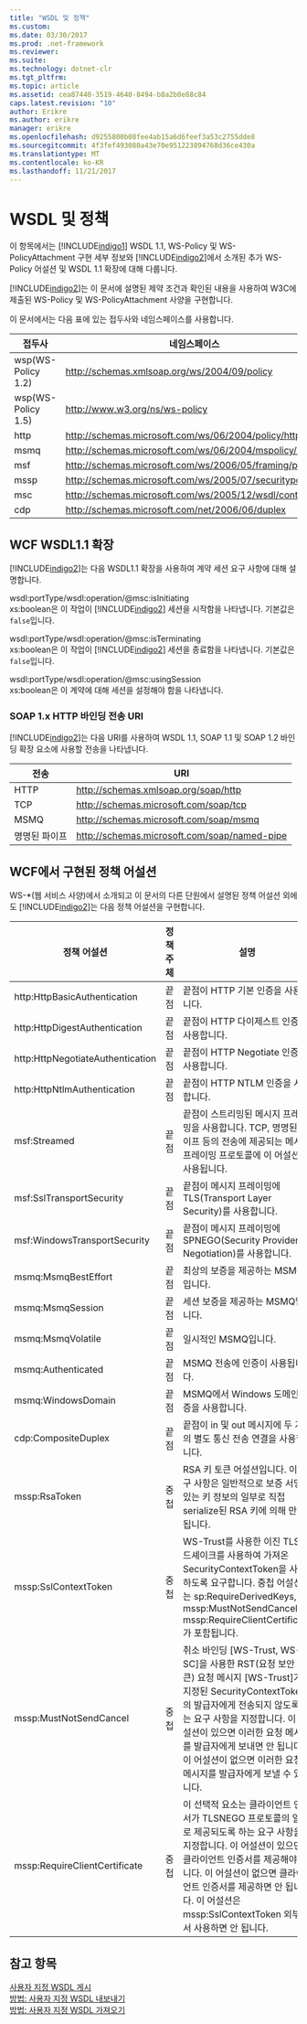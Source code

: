 ```yaml
---
title: "WSDL 및 정책"
ms.custom: 
ms.date: 03/30/2017
ms.prod: .net-framework
ms.reviewer: 
ms.suite: 
ms.technology: dotnet-clr
ms.tgt_pltfrm: 
ms.topic: article
ms.assetid: cea87440-3519-4640-8494-b8a2b0e88c84
caps.latest.revision: "10"
author: Erikre
ms.author: erikre
manager: erikre
ms.openlocfilehash: d9255800b08fee4ab15a6d6feef3a53c2755dde8
ms.sourcegitcommit: 4f3fef493080a43e70e951223894768d36ce430a
ms.translationtype: MT
ms.contentlocale: ko-KR
ms.lasthandoff: 11/21/2017
---
```

# <a name="wsdl-and-policy"></a>WSDL 및 정책
이 항목에서는 [!INCLUDE[indigo1](../../../../includes/indigo1-md.md)] WSDL 1.1, WS-Policy 및 WS-PolicyAttachment 구현 세부 정보와 [!INCLUDE[indigo2](../../../../includes/indigo2-md.md)]에서 소개된 추가 WS-Policy 어설션 및 WSDL 1.1 확장에 대해 다룹니다.  
  
 [!INCLUDE[indigo2](../../../../includes/indigo2-md.md)]는 이 문서에 설명된 제약 조건과 확인된 내용을 사용하여 W3C에 제출된 WS-Policy 및 WS-PolicyAttachment 사양을 구현합니다.  
  
 이 문서에서는 다음 표에 있는 접두사와 네임스페이스를 사용합니다.  
  
|접두사|네임스페이스|  
|------------|---------------|  
|wsp(WS-Policy 1.2)|http://schemas.xmlsoap.org/ws/2004/09/policy|  
|wsp(WS-Policy 1.5)|http://www.w3.org/ns/ws-policy|  
|http|http://schemas.microsoft.com/ws/06/2004/policy/http|  
|msmq|http://schemas.microsoft.com/ws/06/2004/mspolicy/msmq|  
|msf|http://schemas.microsoft.com/ws/2006/05/framing/policy|  
|mssp|http://schemas.microsoft.com/ws/2005/07/securitypolicy|  
|msc|http://schemas.microsoft.com/ws/2005/12/wsdl/contract|  
|cdp|http://schemas.microsoft.com/net/2006/06/duplex|  
  
## <a name="wcf-wsdl11-extensions"></a>WCF WSDL1.1 확장  
 [!INCLUDE[indigo2](../../../../includes/indigo2-md.md)]는 다음 WSDL1.1 확장을 사용하여 계약 세션 요구 사항에 대해 설명합니다.  
  
 wsdl:portType/wsdl:operation/@msc:isInitiating  
 xs:boolean은 이 작업이 [!INCLUDE[indigo2](../../../../includes/indigo2-md.md)] 세션을 시작함을 나타냅니다. 기본값은 `false`입니다.  
  
 wsdl:portType/wsdl:operation/@msc:isTerminating  
 xs:boolean은 이 작업이 [!INCLUDE[indigo2](../../../../includes/indigo2-md.md)] 세션을 종료함을 나타냅니다. 기본값은 `false`입니다.  
  
 wsdl:portType/wsdl:operation/@msc:usingSession  
 xs:boolean은 이 계약에 대해 세션을 설정해야 함을 나타냅니다.  
  
### <a name="soap-1x-http-binding-transport-uris"></a>SOAP 1.x HTTP 바인딩 전송 URI  
 [!INCLUDE[indigo2](../../../../includes/indigo2-md.md)]는 다음 URI를 사용하여 WSDL 1.1, SOAP 1.1 및 SOAP 1.2 바인딩 확장 요소에 사용할 전송을 나타냅니다.  
  
|전송|URI|  
|---------------|---------|  
|HTTP|http://schemas.xmlsoap.org/soap/http|  
|TCP|http://schemas.microsoft.com/soap/tcp|  
|MSMQ|http://schemas.microsoft.com/soap/msmq|  
|명명된 파이프|http://schemas.microsoft.com/soap/named-pipe|  
  
## <a name="policy-assertions-implemented-by-wcf"></a>WCF에서 구현된 정책 어설션  
 WS-*(웹 서비스 사양)에서 소개되고 이 문서의 다른 단원에서 설명된 정책 어설션 외에도 [!INCLUDE[indigo2](../../../../includes/indigo2-md.md)]는 다음 정책 어설션을 구현합니다.  
  
|정책 어설션|정책 주체|설명|  
|----------------------|--------------------|-----------------|  
|http:HttpBasicAuthentication|끝점|끝점이 HTTP 기본 인증을 사용합니다.|  
|http:HttpDigestAuthentication|끝점|끝점이 HTTP 다이제스트 인증을 사용합니다.|  
|http:HttpNegotiateAuthentication|끝점|끝점이 HTTP Negotiate 인증을 사용합니다.|  
|http:HttpNtlmAuthentication|끝점|끝점이 HTTP NTLM 인증을 사용합니다.|  
|msf:Streamed|끝점|끝점이 스트리밍된 메시지 프레이밍을 사용합니다. TCP, 명명된 파이프 등의 전송에 제공되는 메시지 프레이밍 프로토콜에 이 어설션이 사용됩니다.|  
|msf:SslTransportSecurity|끝점|끝점이 메시지 프레이밍에 TLS(Transport Layer Security)를 사용합니다.|  
|msf:WindowsTransportSecurity|끝점|끝점이 메시지 프레이밍에 SPNEGO(Security Provider Negotiation)를 사용합니다.|  
|msmq:MsmqBestEffort|끝점|최상의 보증을 제공하는 MSMQ입니다.|  
|msmq:MsmqSession|끝점|세션 보증을 제공하는 MSMQ입니다.|  
|msmq:MsmqVolatile|끝점|일시적인 MSMQ입니다.|  
|msmq:Authenticated|끝점|MSMQ 전송에 인증이 사용됩니다.|  
|msmq:WindowsDomain|끝점|MSMQ에서 Windows 도메인 인증을 사용합니다.|  
|cdp:CompositeDuplex|끝점|끝점이 in 및 out 메시지에 두 개의 별도 통신 전송 연결을 사용합니다.|  
|mssp:RsaToken|중첩|RSA 키 토큰 어설션입니다. 이 요구 사항은 일반적으로 보증 서명에 있는 키 정보의 일부로 직접 serialize된 RSA 키에 의해 만족됩니다.|  
|mssp:SslContextToken|중첩|WS-Trust를 사용한 이진 TLS 핸드셰이크를 사용하여 가져온 SecurityContextToken을 사용하도록 요구합니다. 중첩 어설션에는 sp:RequireDerivedKeys, mssp:MustNotSendCancel, mssp:RequireClientCertificate가 포함됩니다.|  
|mssp:MustNotSendCancel|중첩|취소 바인딩 [WS-Trust, WS-SC]을 사용한 RST(요청 보안 토큰) 요청 메시지 [WS-Trust]가 지정된 SecurityContextToken의 발급자에게 전송되지 않도록 하는 요구 사항을 지정합니다. 이 어설션이 있으면 이러한 요청 메시지를 발급자에게 보내면 안 됩니다. 이 어설션이 없으면 이러한 요청 메시지를 발급자에게 보낼 수 있습니다.|  
|mssp:RequireClientCertificate|중첩|이 선택적 요소는 클라이언트 인증서가 TLSNEGO 프로토콜의 일부로 제공되도록 하는 요구 사항을 지정합니다. 이 어설션이 있으면 클라이언트 인증서를 제공해야 합니다. 이 어설션이 없으면 클라이언트 인증서를 제공하면 안 됩니다. 이 어설션은 mssp:SslContextToken 외부에서 사용하면 안 됩니다.|  
  
## <a name="see-also"></a>참고 항목  
 [사용자 지정 WSDL 게시](../../../../docs/framework/wcf/samples/custom-wsdl-publication.md)  
 [방법: 사용자 지정 WSDL 내보내기](../../../../docs/framework/wcf/extending/how-to-export-custom-wsdl.md)  
 [방법: 사용자 지정 WSDL 가져오기](../../../../docs/framework/wcf/extending/how-to-import-custom-wsdl.md)
